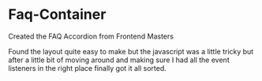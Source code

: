 # Faq-Container

Created the FAQ Accordion from Frontend Masters 

Found the layout quite easy to make but the javascript was a little tricky but after a little bit of moving around and making sure I had all the event listeners in the right place finally got it all sorted.